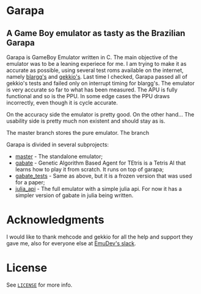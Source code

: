 Garapa
======================
A Game Boy emulator as tasty as the Brazilian Garapa
--------------

Garapa is GameBoy Emulator written in C. The main objective of the emulator was to be a leaning experiece for me. I am trying to make it as accurate as possible, using several test roms available on the internet,
namely [blargg's](http://gbdev.gg8.se/files/roms/blargg-gb-tests/) and [gekkio's](https://github.com/Gekkio/mooneye-gb/tree/master/tests). Last time I checked, Garapa passed all of gekkio's tests and failed only on
interrupt timing for blargg's.
The emulator is very accurate so far to what has been measured. The APU is fully functional and so is the PPU. In some edge cases the PPU draws incorrectly, even though it is cycle accurate.

On the accuracy side the emulator is pretty good. On the other hand... The usability side is pretty much non existent and should stay as is.


The master branch stores the pure emulator. The branch

Garapa is divided in several subprojects:

 * [master](https://github.com/h3nnn4n/garapa/) - The standalone emulator;
 * [gabate](https://github.com/h3nnn4n/garapa/tree/gabate) - Genetic Algorithm Based Agent for TEtris is a Tetris AI that learns how to play it from scratch. It runs on top of garapa;
 * [gabate_tests](https://github.com/h3nnn4n/garapa/tree/gabate_tests) - Same as above, but it is a frozen version that was used for a paper;
 * [julia_api](https://github.com/h3nnn4n/garapa/tree/julia_api) - The full emulator with a simple julia api. For now it has a simpler version of gabate in julia being written.


Acknowledgments
===============

I would like to thank mehcode and gekkio for all the help and support they gave me, also for everyone else at [EmuDev's slack](https://slofile.com/slack/emudev).

License
=======
See [`LICENSE`](LICENSE) for more info.
